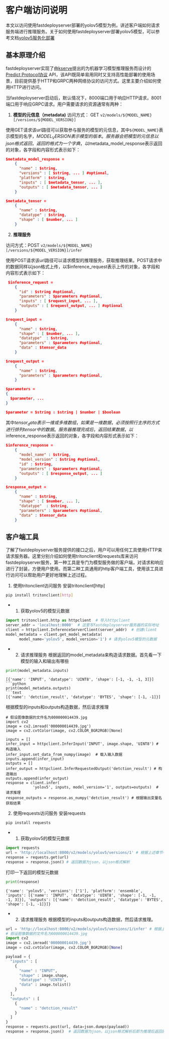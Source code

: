# 客户端访问说明
本文以访问使用fastdeployserver部署的yolov5模型为例，讲述客户端如何请求服务端进行推理服务。关于如何使用fastdeployserver部署yolov5模型，可以参考文档[yolov5服务化部署](../../../examples/vision/detection/yolov5/serving)

## 基本原理介绍
fastdeployserver实现了由[kserve](https://github.com/kserve/kserve)提出的为机器学习模型推理服务而设计的[Predict Protocol协议](https://github.com/kserve/kserve/blob/master/docs/predict-api/v2/required_api.md) API，该API既简单易用同时又支持高性能部署的使用场景，目前提供基于HTTP和GRPC两种网络协议的访问方式。这里主要介绍如何使用HTTP进行访问。

当fastdeployserver启动后，默认情况下，8000端口用于响应HTTP请求，8001端口用于响应GRPC请求。用户需要请求的资源通常有两种：

1. **模型的元信息（metadata)**
访问方式： GET `v2/models/${MODEL_NAME}[/versions/${MODEL_VERSION}]`

使用GET请求该url路径可以获取参与服务的模型的元信息，其中`${MODEL_NAME}`表示模型的名字，${MODEL_VERSION}表示模型的版本。服务器会把模型的元信息以json格式返回，返回的格式为一个字典，以$metadata_model_response表示返回的对象，各字段和内容形式表示如下：

```json
$metadata_model_response =
    {
      "name" : $string,
      "versions" : [ $string, ... ] #optional,
      "platform" : $string,
      "inputs" : [ $metadata_tensor, ... ],
      "outputs" : [ $metadata_tensor, ... ]
    }

$metadata_tensor =
    {
      "name" : $string,
      "datatype" : $string,
      "shape" : [ $number, ... ]
    }
```

2. **推理服务**

访问方式：POST `v2/models/${MODEL_NAME}[/versions/${MODEL_VERSION}]/infer`

使用POST请求该url路径可以请求模型的推理服务，获取推理结果。POST请求中的数据同样以json格式上传，以$inference_request表示上传的对象，各字段和内容形式表示如下：
```json
 $inference_request =
    {
      "id" : $string #optional,
      "parameters" : $parameters #optional,
      "inputs" : [ $request_input, ... ],
      "outputs" : [ $request_output, ... ] #optional
    }

$request_input =
    {
      "name" : $string,
      "shape" : [ $number, ... ],
      "datatype"  : $string,
      "parameters" : $parameters #optional,
      "data" : $tensor_data
    }

$request_output =
    {
      "name" : $string,
      "parameters" : $parameters #optional,
    }

$parameters =
{
  $parameter, ...
}

$parameter = $string : $string | $number | $boolean
```
其中$tensor_data表示一维或多维数组，如果是一维数据，必须按照行主序的方式进行排列tensor中的数据。
服务器推理完成后，返回结果数据，以$inference_response表示返回的对象，各字段和内容形式表示如下：

```json
$inference_response =
    {
      "model_name" : $string,
      "model_version" : $string #optional,
      "id" : $string,
      "parameters" : $parameters #optional,
      "outputs" : [ $response_output, ... ]
    }

$response_output =
    {
      "name" : $string,
      "shape" : [ $number, ... ],
      "datatype"  : $string,
      "parameters" : $parameters #optional,
      "data" : $tensor_data
    }
```

## 客户端工具
了解了fastdeployserver服务提供的接口之后，用户可以用任何工具使用HTTP来请求服务器。这里分别介绍如何使用tritonclient和requests库来访问fastdeployserver服务，第一种工具是专门为模型服务做的客户端，对请求和响应进行了封装，方便用户使用。而第二种工具通用的http客户端工具，使用该工具进行访问可以帮助用户更好地理解上述过程。

1. 使用tritonclient访问服务
安装tritonclient\[http\]
```bash
pip install tritonclient[http]
```

- 1. 获取yolov5的模型元数据
```python
import tritonclient.http as httpclient  # 导入httpclient
server_addr = 'localhost:8000'  # 这里写fastdeployserver服务器的实际地址
client = httpclient.InferenceServerClient(server_addr)  # 创建client
model_metadata = client.get_model_metadata(
      model_name='yolov5', model_version='1') # 请求yolov5模型的元数据
```
- 2. 请求推理服务
根据返回的model_metadata来构造请求数据。首先看一下模型的输入和输出有哪些
```python
print(model_metadata.inputs)
```
```text
[{'name': 'INPUT', 'datatype': 'UINT8', 'shape': [-1, -1, -1, 3]}]
```python
print(model_metadata.outputs)
```text
[{'name': 'detction_result', 'datatype': 'BYTES', 'shape': [-1, -1]}]
```
根据模型的inputs和outputs构造数据，然后请求推理
```
# 假设图像数据的文件名为000000014439.jpg
import cv2
image = cv2.imread('000000014439.jpg')
image = cv2.cvtColor(image, cv2.COLOR_BGR2RGB)[None]

inputs = []
infer_input = httpclient.InferInput('INPUT', image.shape, 'UINT8') # 构造输入
infer_input.set_data_from_numpy(image)  # 载入输入数据
inputs.append(infer_input)
outputs = []
infer_output = httpclient.InferRequestedOutput('detction_result') # 构造输出
outputs.append(infer_output)
response = client.infer(
            'yolov5', inputs, model_version='1', outputs=outputs)  # 请求推理
response_outputs = response.as_numpy('detction_result') # 根据输出变量名获取结果
```

2. 使用requests访问服务
安装requests
```bash
pip install requests
```
- 1. 获取yolov5的模型元数据
```python
import requests
url = 'http://localhost:8000/v2/models/yolov5/versions/1' # 根据上述章节中"模型的元信息"的获取接口构造url
response = requests.get(url)
response = response.json() # 返回数据为json，以json格式解析
```
打印一下返回的模型元数据
```python
print(response)
```
```text
{'name': 'yolov5', 'versions': ['1'], 'platform': 'ensemble', 'inputs': [{'name': 'INPUT', 'datatype': 'UINT8', 'shape': [-1, -1, -1, 3]}], 'outputs': [{'name': 'detction_result', 'datatype': 'BYTES', 'shape': [-1, -1]}]}
```
- 2. 请求推理服务
根据模型的inputs和outputs构造数据，然后请求推理。
```python
url = 'http://localhost:8000/v2/models/yolov5/versions/1/infer' # 根据上述章节中"推理服务"的接口构造url
# 假设图像数据的文件名为000000014439.jpg
import cv2
image = cv2.imread('000000014439.jpg')
image = cv2.cvtColor(image, cv2.COLOR_BGR2RGB)[None]

payload = {
  "inputs" : [
    {
      "name" : "INPUT",
      "shape" : image.shape,
      "datatype" : "UINT8",
      "data" : image.tolist()
    }
  ],
  "outputs" : [
    {
      "name" : "detction_result"
    }
  ]
}
response = requests.post(url, data=json.dumps(payload))
response = response.json()  # 返回数据为json，以json格式解析后即为推理后返回的结果
```
